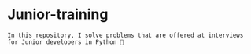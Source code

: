 # Junior-training
`In this repository, I solve problems that are offered at interviews for Junior developers in Python 🐍`
